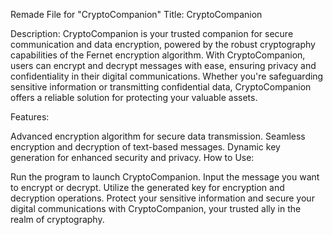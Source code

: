 Remade File for "CryptoCompanion"
Title: CryptoCompanion

Description:
CryptoCompanion is your trusted companion for secure communication and data encryption, powered by the robust cryptography capabilities of the Fernet encryption algorithm. With CryptoCompanion, users can encrypt and decrypt messages with ease, ensuring privacy and confidentiality in their digital communications. Whether you're safeguarding sensitive information or transmitting confidential data, CryptoCompanion offers a reliable solution for protecting your valuable assets.

Features:

Advanced encryption algorithm for secure data transmission.
Seamless encryption and decryption of text-based messages.
Dynamic key generation for enhanced security and privacy.
How to Use:

Run the program to launch CryptoCompanion.
Input the message you want to encrypt or decrypt.
Utilize the generated key for encryption and decryption operations.
Protect your sensitive information and secure your digital communications with CryptoCompanion, your trusted ally in the realm of cryptography.